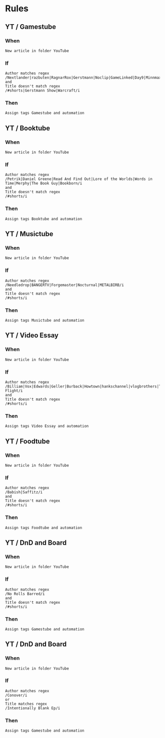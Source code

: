 # Rules

## YT / Gamestube

### When
```
New article in folder YouTube
```
### If
```regex
Author matches regex
/Nextlander|razbuten|RagnarRox|Gerstmann|Noclip|GameLinked|Day9|Minnmax/i
and
Title doesn't match regex
/#shorts|Gerstmann Show|Warcraft/i
```
### Then
```
Assign tags Gamestube and automation
```

## YT / Booktube

### When
```
New article in folder YouTube
```
### If
```regex
Author matches regex
/Petrik|Daniel Greene|Read And Find Out|Lore of the Worlds|Words in Time|Merphy|The Book Guy|Bookborn/i
and
Title doesn't match regex
/#shorts/i
```
### Then
```
Assign tags Booktube and automation
```

## YT / Musictube

### When
```
New article in folder YouTube
```
### If
```regex
Author matches regex
/Needledrop|BANGERTV|Forgemaster|Nocturnal|METALBIRB/i
and
Title doesn't match regex
/#shorts/i
```
### Then
```
Assign tags Musictube and automation
```

## YT / Video Essay

### When
```
New article in folder YouTube
```
### If
```regex
Author matches regex
/Billiam|Vox|Edwards|Geller|Burback|Howtown|hankschannel|vlogbrothers|Thomas Flight/i
and
Title doesn't match regex
/#shorts/i
```
### Then
```
Assign tags Video Essay and automation
```

## YT / Foodtube

### When
```
New article in folder YouTube
```
### If
```regex
Author matches regex
/Babish|Saffitz/i
and
Title doesn't match regex
/#shorts/i
```
### Then
```
Assign tags Foodtube and automation
```

## YT / DnD and Board

### When
```
New article in folder YouTube
```
### If
```regex
Author matches regex
/No Rolls Barred/i
and
Title doesn't match regex
/#shorts/i
```
### Then
```
Assign tags Gamestube and automation
```

## YT / DnD and Board

### When
```
New article in folder YouTube
```
### If
```regex
Author matches regex
/Conover/i
or
Title matches regex
/Intentionally Blank Ep/i
```
### Then
```
Assign tags Gamestube and automation
```